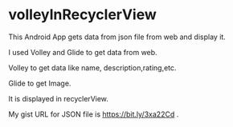 # volleyInRecyclerView

This Android App gets data from json file from web and display it.

I used Volley and Glide to get data from web.

Volley to get data like name, description,rating,etc.

Glide to get Image.

It is displayed in recyclerView.

My gist URL for JSON file is https://bit.ly/3xa22Cd .
